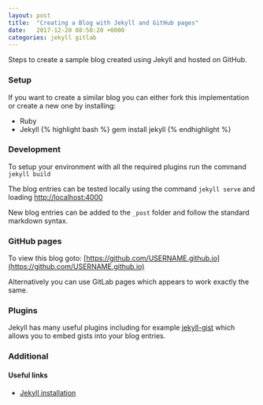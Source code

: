```yaml
---
layout: post
title:  "Creating a Blog with Jekyll and GitHub pages"
date:   2017-12-20 08:50:20 +0000
categories: jekyll gitlab
---
```


Steps to create a sample blog created using Jekyll and hosted on GitHub.

### Setup

If you want to create a similar blog you can either fork this implementation or create a new one by installing:
* Ruby
* Jekyll
{% highlight bash %}
gem install jekyll
{% endhighlight %}

### Development

To setup your environment with all the required plugins run the command `jekyll build`

The blog entries can be tested locally using the command `jekyll serve` and loading [http://localhost:4000](http://localhost:4000)

New blog entries can be added to the `_post` folder and follow the standard markdown syntax.

### GitHub pages

To view this blog goto: [https://github.com/USERNAME.github.io](https://github.com/USERNAME.github.io)

Alternatively you can use GitLab pages which appears to work exactly the same.

### Plugins

Jekyll has many useful plugins including for example [jekyll-gist](https://github.com/jekyll/jekyll-gist) which allows you to embed gists into your blog entries.

### Additional

#### Useful links

* [Jekyll installation](https://jekyllrb.com/docs/installation/)

